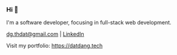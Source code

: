 ### Hi 👋

I'm a software developer, focusing in full-stack web development.

[dg.thdat@gmail.com](mailto:dg.thdat@gmail.com) | [LinkedIn](https://www.linkedin.com/in/dgthanhdat/)

Visit my portfolio: https://datdang.tech
